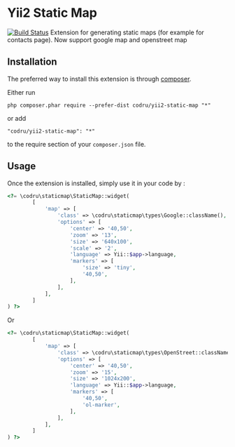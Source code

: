 Yii2 Static Map
===============
[![Build Status](https://secure.travis-ci.org/yiisoft/yii2.png)](http://travis-ci.org/yiisoft/yii2)
Extension for generating static maps (for example for contacts page). Now support google map and openstreet map

Installation
------------

The preferred way to install this extension is through [composer](http://getcomposer.org/download/).

Either run

```
php composer.phar require --prefer-dist codru/yii2-static-map "*"
```

or add

```
"codru/yii2-static-map": "*"
```

to the require section of your `composer.json` file.


Usage
-----

Once the extension is installed, simply use it in your code by  :

```php
<?= \codru\staticmap\StaticMap::widget(
        [
            'map' => [
                'class' => \codru\staticmap\types\Google::className(),
                'options' => [
                    'center' => '40,50',
                    'zoom' => '13',
                    'size' => '640x100',
                    'scale' => '2',
                    'language' => Yii::$app->language,
                    'markers' => [
                        'size' => 'tiny',
                        '40,50',
                    ],
                ],
            ],
        ]
) ?>
```
Or
```php
<?= \codru\staticmap\StaticMap::widget(
        [
            'map' => [
                'class' => \codru\staticmap\types\OpenStreet::className(),
                'options' => [
                    'center' => '40,50',
                    'zoom' => '15',
                    'size' => '1024x200',
                    'language' => Yii::$app->language,
                    'markers' => [
                        '40,50',
                        'ol-marker',
                    ],
                ],
            ],
        ]
) ?>
```
